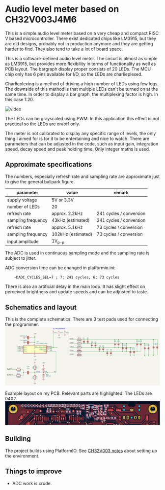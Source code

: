 # Audio level meter based on CH32V003J4M6

This is a simple audio level meter based on a very cheap and compact RISC V based microcontroller. There exist dedicated chips like LM3915, but they are old designs, probably not in production anymore and they are getting harder to find. They also tend to take a lot of board space.

This is a software-defined audio level meter. The circuit is almost as simple as LM3915, but provides more flexibility in terms of functionality as well as PCB layout. The bargraph display proper consists of 20 LEDs. The MCU chip only has 6 pins available for I/O, so the LEDs are charlieplexed.

Charlieplexing is a method of driving a high number of LEDs using few legs. The downside of this method is that multiple LEDs can't be turned on at the same time. In order to display a bar graph, the multiplexing factor is high. In this case 1:20.

![video](/doc/levelmeter.gif)

The LEDs can be grayscaled using PWM. In this application this effect is not practical so the LEDs are on/off only.

The meter is not calibrated to display any specific range of levels, the only thing I aimed for is for it to be entertaining and nice to watch. There are parameters that can be adjusted in the code, such as input gain, integration speed, decay speed and peak holding time. Only integer maths is used.

## Approximate specifications

The numbers, especially refresh rate and sampling rate are approximate just to give the general ballpark figure.

| parameter | value | remark |
| -- | -- | -- |
| supply voltage | 5V or 3.3V |
| number of LEDs | 20 |
| refresh rate | approx. 2.2kHz | 241 cycles / conversion | 
| sampling frequency | 43kHz (estimated) | 241 cycles / conversion |
| refresh rate | approx. 5.1kHz | 73 cycles / conversion |
| sampling frequency | 102kHz (estimated) | 73 cycles / conversion |
| input amplitude | 1V<sub>p-p</sub> |

The ADC is used in continuous sampling mode and the sampling rate is subject to jitter. 

ADC conversion time can be changed in platformio.ini:
```
	-DADC_CYCLES_SEL=7 ; 7: 241 cycles, 6: 73 cycles
```
There is also an artificial delay in the main loop. It has slight effect on perceived brightness and update speeds and can be adjusted to taste. 

## Schematics and layout

This is the complete schematics. There are 3 test pads used for connecting the programmer.
![schematics](/doc/levelmeter-sch.png)

Example layout on my PCB. Relevant parts are highlighted. The LEDs are 0402.
![layout](/doc/levelmeter-pcb.png)

## Building

The project builds using PlatformIO. See [CH32V003 notes](/CH32V003-notes.md) about setting up the environment.

## Things to improve

 * ADC work is crude.

